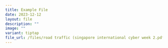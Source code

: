 ```yaml
---
title: Example File
date: 2023-12-12
layout: file
description: ""
image: ""
variant: tiptap
file_url: /files/road traffic (singapore international cyber week 2.pdf
---
```

